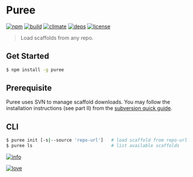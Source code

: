 # Puree

[![npm][npm]][npm-url]
[![build][build]][build-url]
[![climate][climate]][climate-url]
[![deps][deps]][deps-url]
[![license][license]][license-url]

> Load scaffolds from any repo.

## Get Started

```bash
$ npm install -g puree
```

## Prerequisite

Puree uses SVN to manage scaffold downloads. You may follow the installation instructions (see part II) from the [subversion quick guide](http://svn.apache.org/repos/asf/subversion/trunk/INSTALL).

## CLI

```bash
$ puree init [-s|--source 'repo-url']   # load scaffold from repo-url
$ puree ls                              # list available scaffolds
```

[![info][info]][info-url]

[![love][love]][love-url]


[npm]: https://badge.fury.io/js/puree.svg
[npm-url]: https://www.npmjs.com/package/puree

[build]: https://travis-ci.org/bbmoz/puree.svg
[build-url]: https://travis-ci.org/bbmoz/puree

[climate]: https://codeclimate.com/github/bbmoz/puree/badges/gpa.svg
[climate-url]: https://codeclimate.com/github/bbmoz/puree

[deps]: https://dependencyci.com/github/bbmoz/puree/badge
[deps-url]: https://dependencyci.com/github/bbmoz/puree

[license]: https://img.shields.io/badge/license-MIT-blue.svg
[license-url]: https://github.com/bbmoz/puree/blob/master/LICENSE

[info]: https://nodei.co/npm/puree.png?compact=true
[info-url]: https://www.npmjs.com/package/puree

[love]: http://forthebadge.com/images/badges/built-with-love.svg
[love-url]: https://github.com/bbmoz/puree
